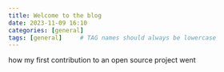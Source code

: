 ```yaml
---
title: Welcome to the blog
date: 2023-11-09 16:10
categories: [general]
tags: [general]     # TAG names should always be lowercase
---
```


how my first contribution to an open source project went